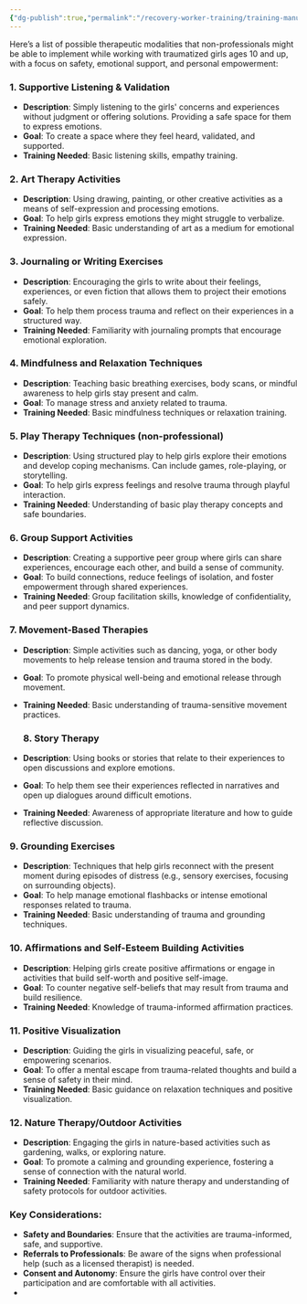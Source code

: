 ```yaml
---
{"dg-publish":true,"permalink":"/recovery-worker-training/training-manual/therapy-modalities/"}
---
```


Here’s a list of possible therapeutic modalities that non-professionals might be able to implement while working with traumatized girls ages 10 and up, with a focus on safety, emotional support, and personal empowerment:
### 1. **Supportive Listening & Validation**

- **Description**: Simply listening to the girls' concerns and experiences without judgment or offering solutions. Providing a safe space for them to express emotions.
- **Goal**: To create a space where they feel heard, validated, and supported.
- **Training Needed**: Basic listening skills, empathy training.

### 2. **Art Therapy Activities**

- **Description**: Using drawing, painting, or other creative activities as a means of self-expression and processing emotions.
- **Goal**: To help girls express emotions they might struggle to verbalize.
- **Training Needed**: Basic understanding of art as a medium for emotional expression.

### 3. **Journaling or Writing Exercises**

- **Description**: Encouraging the girls to write about their feelings, experiences, or even fiction that allows them to project their emotions safely.
- **Goal**: To help them process trauma and reflect on their experiences in a structured way.
- **Training Needed**: Familiarity with journaling prompts that encourage emotional exploration.

### 4. **Mindfulness and Relaxation Techniques**

- **Description**: Teaching basic breathing exercises, body scans, or mindful awareness to help girls stay present and calm.
- **Goal**: To manage stress and anxiety related to trauma.
- **Training Needed**: Basic mindfulness techniques or relaxation training.

### 5. **Play Therapy Techniques (non-professional)**

- **Description**: Using structured play to help girls explore their emotions and develop coping mechanisms. Can include games, role-playing, or storytelling.
- **Goal**: To help girls express feelings and resolve trauma through playful interaction.
- **Training Needed**: Understanding of basic play therapy concepts and safe boundaries.

### 6. **Group Support Activities**

- **Description**: Creating a supportive peer group where girls can share experiences, encourage each other, and build a sense of community.
- **Goal**: To build connections, reduce feelings of isolation, and foster empowerment through shared experiences.
- **Training Needed**: Group facilitation skills, knowledge of confidentiality, and peer support dynamics.

### 7. **Movement-Based Therapies**

- **Description**: Simple activities such as dancing, yoga, or other body movements to help release tension and trauma stored in the body.
- **Goal**: To promote physical well-being and emotional release through movement.
- **Training Needed**: Basic understanding of trauma-sensitive movement practices.

	### 8. **Story Therapy**

- **Description**: Using books or stories that relate to their experiences to open discussions and explore emotions.
- **Goal**: To help them see their experiences reflected in narratives and open up dialogues around difficult emotions.
- **Training Needed**: Awareness of appropriate literature and how to guide reflective discussion.

### 9. **Grounding Exercises**

- **Description**: Techniques that help girls reconnect with the present moment during episodes of distress (e.g., sensory exercises, focusing on surrounding objects).
- **Goal**: To help manage emotional flashbacks or intense emotional responses related to trauma.
- **Training Needed**: Basic understanding of trauma and grounding techniques.

### 10. **Affirmations and Self-Esteem Building Activities**

- **Description**: Helping girls create positive affirmations or engage in activities that build self-worth and positive self-image.
- **Goal**: To counter negative self-beliefs that may result from trauma and build resilience.
- **Training Needed**: Knowledge of trauma-informed affirmation practices.

### 11. **Positive Visualization**

- **Description**: Guiding the girls in visualizing peaceful, safe, or empowering scenarios.
- **Goal**: To offer a mental escape from trauma-related thoughts and build a sense of safety in their mind.
- **Training Needed**: Basic guidance on relaxation techniques and positive visualization.

### 12. **Nature Therapy/Outdoor Activities**

- **Description**: Engaging the girls in nature-based activities such as gardening, walks, or exploring nature.
- **Goal**: To promote a calming and grounding experience, fostering a sense of connection with the natural world.
- **Training Needed**: Familiarity with nature therapy and understanding of safety protocols for outdoor activities.

### Key Considerations:

- **Safety and Boundaries**: Ensure that the activities are trauma-informed, safe, and supportive.
- **Referrals to Professionals**: Be aware of the signs when professional help (such as a licensed therapist) is needed.
- **Consent and Autonomy**: Ensure the girls have control over their participation and are comfortable with all activities.
- 